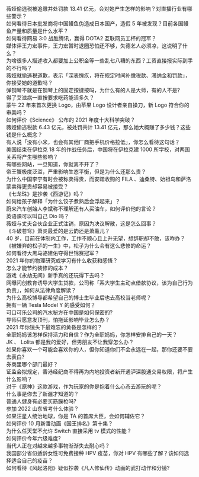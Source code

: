 薇娅偷逃税被追缴并处罚款 13.41 亿元，会对她产生怎样的影响？对直播行业有哪些警示？  
如何看待日本批发商将中国鳗鱼伪造成日本国产，造假 5 年被发现？目前各国鳗鱼产量和质量是什么水平？  
如何看待网易 3:0 战胜腾讯，赢得 DOTA2 互联网员工杯的冠军？  
媒体评王力宏事件，王力宏暂时退圈恐怕还不够，失德艺人必须凉，这说明了什么？  
为啥很多人描述收入都要加上公积金等一些乱七八糟的东西？工资直接报实际到手的不行吗？  
薇娅就偷逃税道歉，表示「深表愧疚，将在规定时间补缴税款、滞纳金和罚款」，你接受她的道歉吗？  
弹钢琴不就是在钢琴上的固定按键按吗，为什么有的人是大师，有的人不是?  
得了艾滋病一直按要求吃药能活多久？  
蒙牛 22 年来首次更换 Logo，由苹果 Logo 设计者亲自操刀，新 Logo 符合你的审美吗？  
如何评价《Science》 公布的 2021 年度十大科学突破？  
薇娅偷逃税款 6.43 亿元，被处罚共计 13.41 亿元，那么她大概赚了多少钱？这些钱是什么概念？  
有人说「没有小米，也会有其他厂商把手机价格拉低」，你怎么看待这句话？  
美国结束在伊拉克 18 年的作战任务后，中国将在伊拉克建 1000 所学校，对两国关系将产生哪些影响？  
有哪些网站，一旦知道，你就离不开了？  
帝王蟹极度泛滥，严重影响生态平衡，但是为什么还那么贵？  
为什么中国李宁有时会被称卖得贵，而安踏收购的 FILA 、迪桑特、始祖鸟和萨洛蒙卖得更贵却容易被接受？  
《七龙珠》是抄袭《西游记》吗？  
如何给孩子解释「为什么饺子煮熟后会浮起来」？  
蔚来汽车创始人李斌称不理解还有人买油车，如何评价他的言论？  
英语课可以叫自己 Dio 吗？  
薇娅与丈夫合伙企业正式注销，原因为决议解散，这是怎么回事？  
《斗破苍穹》萧炎最爱的是云韵还是萧薰儿？  
40 岁，目前在体制内工作，工作不顺心且上升无望，想辞职却不敢，该咋办？  
《被嫌弃的松子的一生》中，松子为什么会有这么悲惨的命运？  
如何看待大黑马骆建佑夺得世锦赛冠军？  
2021 年你的物理研究或学习有什么收获和感悟？  
怎么才能节约装修的成本？  
游戏《永劫无间》新手真的还玩得下去吗？  
网曝闪创教育诱导大学生贷款，公司称「系大学生主动点借款协议，该为自己行为负责」，如何从法律角度解读？  
为什么高校博导都希望自己的博士生毕业后也去高校当老师呢？  
拥有一辆 Tesla Model Y 的感受如何？  
可口可乐公司的汽水秘方在中国是如何保密的?  
导师只愿意发顶刊，怕拖延影响毕业怎么办？  
2021 年你镜头下最难忘的黄昏是怎样的？  
全职妈妈该怎样保持活力和自信？作为全职妈妈，你怎样安排自己的一天？  
JK 、 Lolita 都是我的爱好，但男朋友不让我穿怎么办？  
如果你喜欢一个可能会喜欢你的人，但你知道你们不会永远在一起，那你还要不要去表白?  
券商里哪个部门最好？  
证监会拟规定，香港经纪商不得再为内地投资者新开通沪深股通交易权限，将产生什么影响？  
对于《原神》这款游戏，作为玩家的你是抱着什么心态去游玩的呢？  
什么事是你去了新疆才知道的？  
普通人健身有必要买筋膜枪吗?  
参加 2022 山东省考什么体验？  
如果汪星人统治地球，你是 TA 的首席大臣，会如何辅佐它？  
如何评价 10 月新番动画《国王排名》第十集？  
为什么任天堂不允许 Switch 直接采用 tv 模式的性能？  
如何评价今年六级难度?  
当代人正在对越来越多事物渐渐失去耐心吗？  
我国部分省份适龄女性可免费接种 HPV 疫苗，你对 HPV 有哪些了解？该如何选择适合自己的疫苗？  
如何看待《风起洛阳》疑似抄袭《凡人修仙传》动画的武打动作和分镜?  
